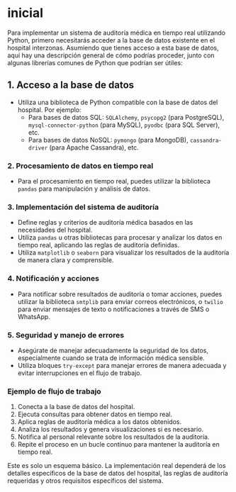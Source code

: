 # inicial

Para implementar un sistema de auditoría médica en tiempo real utilizando Python, primero necesitarás acceder a la base de datos existente en el hospital interzonas. Asumiendo que tienes acceso a esta base de datos, aquí hay una descripción general de cómo podrías proceder, junto con algunas librerías comunes de Python que podrían ser útiles:

## 1. Acceso a la base de datos

- Utiliza una biblioteca de Python compatible con la base de datos del hospital. Por ejemplo:
  - Para bases de datos SQL: `SQLAlchemy`, `psycopg2` (para PostgreSQL), `mysql-connector-python` (para MySQL), `pyodbc` (para SQL Server), etc.
  - Para bases de datos NoSQL: `pymongo` (para MongoDB), `cassandra-driver` (para Apache Cassandra), etc.

### 2. Procesamiento de datos en tiempo real

- Para el procesamiento en tiempo real, puedes utilizar la biblioteca `pandas` para manipulación y análisis de datos.

### 3. Implementación del sistema de auditoría

- Define reglas y criterios de auditoría médica basados en las necesidades del hospital.
- Utiliza `pandas` u otras bibliotecas para procesar y analizar los datos en tiempo real, aplicando las reglas de auditoría definidas.
- Utiliza `matplotlib` o `seaborn` para visualizar los resultados de la auditoría de manera clara y comprensible.

### 4. Notificación y acciones

- Para notificar sobre resultados de auditoría o tomar acciones, puedes utilizar la biblioteca `smtplib` para enviar correos electrónicos, o `twilio` para enviar mensajes de texto o notificaciones a través de SMS o WhatsApp.

### 5. Seguridad y manejo de errores

- Asegúrate de manejar adecuadamente la seguridad de los datos, especialmente cuando se trata de información médica sensible.
- Utiliza bloques `try-except` para manejar errores de manera adecuada y evitar interrupciones en el flujo de trabajo.

### Ejemplo de flujo de trabajo

1. Conecta a la base de datos del hospital.
2. Ejecuta consultas para obtener datos en tiempo real.
3. Aplica reglas de auditoría médica a los datos obtenidos.
4. Analiza los resultados y genera visualizaciones si es necesario.
5. Notifica al personal relevante sobre los resultados de la auditoría.
6. Repite el proceso en un bucle continuo para mantener la auditoría en tiempo real.

Este es solo un esquema básico. La implementación real dependerá de los detalles específicos de la base de datos del hospital, las reglas de auditoría requeridas y otros requisitos específicos del sistema.
